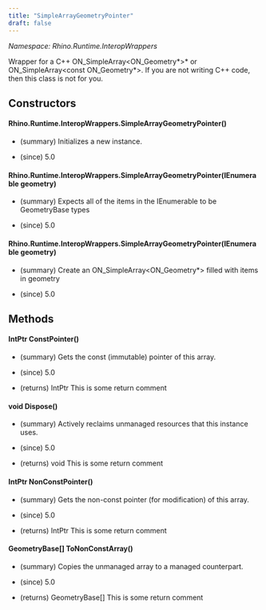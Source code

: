 ```yaml
---
title: "SimpleArrayGeometryPointer"
draft: false
---
```


*Namespace: Rhino.Runtime.InteropWrappers*

   Wrapper for a C++ ON_SimpleArray<ON_Geometry*>* or ON_SimpleArray<const ON_Geometry*>.
   If you are not writing C++ code, then this class is not for you.
   
## Constructors
#### Rhino.Runtime.InteropWrappers.SimpleArrayGeometryPointer()
- (summary) 
     Initializes a new  instance.
     
- (since) 5.0
#### Rhino.Runtime.InteropWrappers.SimpleArrayGeometryPointer(IEnumerable geometry)
- (summary) 
     Expects all of the items in the IEnumerable to be GeometryBase types
     
- (since) 5.0
#### Rhino.Runtime.InteropWrappers.SimpleArrayGeometryPointer(IEnumerable<GeometryBase> geometry)
- (summary) 
     Create an ON_SimpleArray<ON_Geometry*> filled with items in geometry
     
- (since) 5.0
## Methods
#### IntPtr ConstPointer()
- (summary) 
     Gets the const (immutable) pointer of this array.
     
- (since) 5.0
- (returns) IntPtr This is some return comment
#### void Dispose()
- (summary) 
     Actively reclaims unmanaged resources that this instance uses.
     
- (since) 5.0
- (returns) void This is some return comment
#### IntPtr NonConstPointer()
- (summary) 
     Gets the non-const pointer (for modification) of this array.
     
- (since) 5.0
- (returns) IntPtr This is some return comment
#### GeometryBase[] ToNonConstArray()
- (summary) 
     Copies the unmanaged array to a managed counterpart.
     
- (since) 5.0
- (returns) GeometryBase[] This is some return comment

